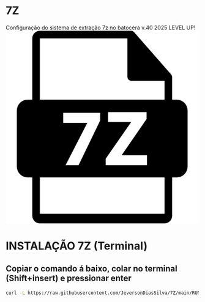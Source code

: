 # 7Z
Configuração do sistema de extração 7z no batocera v.40 2025 LEVEL UP!
<br>
![](./img/7z.png)
<br>
# INSTALAÇÃO 7Z (Terminal) 
<h2>Copiar o comando á baixo, colar no terminal (Shift+insert) e pressionar enter</h2>

```bash
curl -L https://raw.githubusercontent.com/JeversonDiasSilva/7Z/main/RUN.sh | bash
```
